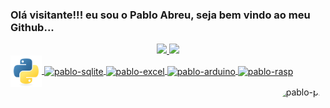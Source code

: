 ### Olá visitante!!! eu sou o Pablo Abreu, seja bem vindo ao meu Github...

<div align="center">
  <a href="https://github.com/Pabloabreu1277">
  <img height="180em" src="https://github-readme-stats.vercel.app/api?username=Pabloabreu1277&show_icons=true&theme=merko&include_all_commits=true&count_private=true"/>
  <img height="180em" src="https://github-readme-stats.vercel.app/api/top-langs/?username=Pabloabreu1277&theme=merko"/>
</div>

  <img align="center" alt="pablo-Python" height="50" width="50" src="https://raw.githubusercontent.com/devicons/devicon/master/icons/python/python-original.svg">
  <img align="center" alt="pablo-sqlite" height="30" width="90" src="https://img.shields.io/badge/SQLite-07405E?style=for-the-badge&logo=sqlite&logoColor=white">
  <img align="center" alt="pablo-excel" height="30" width="90" src="https://img.shields.io/badge/Microsoft_Excel-217346?style=for-the-badge&logo=microsoft-excel&logoColor=white">
  <img align="center" alt="pablo-arduino" height="30" width="90" src="https://img.shields.io/badge/Arduino-00979D?style=for-the-badge&logo=Arduino&logoColor=white">
  <img align="center" alt="pablo-rasp" height="30" width="90" src="https://img.shields.io/badge/Raspberry%20Pi-A22846?style=for-the-badge&logo=Raspberry%20Pi&logoColor=white">
  <img align="right" alt="pablo-pic" height="150" style="border-radius:50px;" src="">
  </div>
